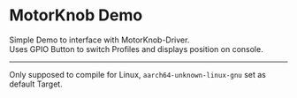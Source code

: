 # MotorKnob Demo
Simple Demo to interface with MotorKnob-Driver.  
Uses GPIO Button to switch Profiles and displays position on console.

---

Only supposed to compile for Linux, `aarch64-unknown-linux-gnu` set as default Target.